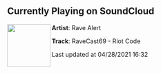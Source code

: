 ## Currently Playing on SoundCloud

[<img align="left" width="100" src="https://i1.sndcdn.com/artworks-kXafuqUA21T1yuKs-kYbX7Q-t500x500.jpg">](https://soundcloud.com/rave_alert/ravecast69-riot-code)

**Artist**: Rave Alert 

**Track**: RaveCast69 - Riot Code

Last updated at 04/28/2021 16:32
